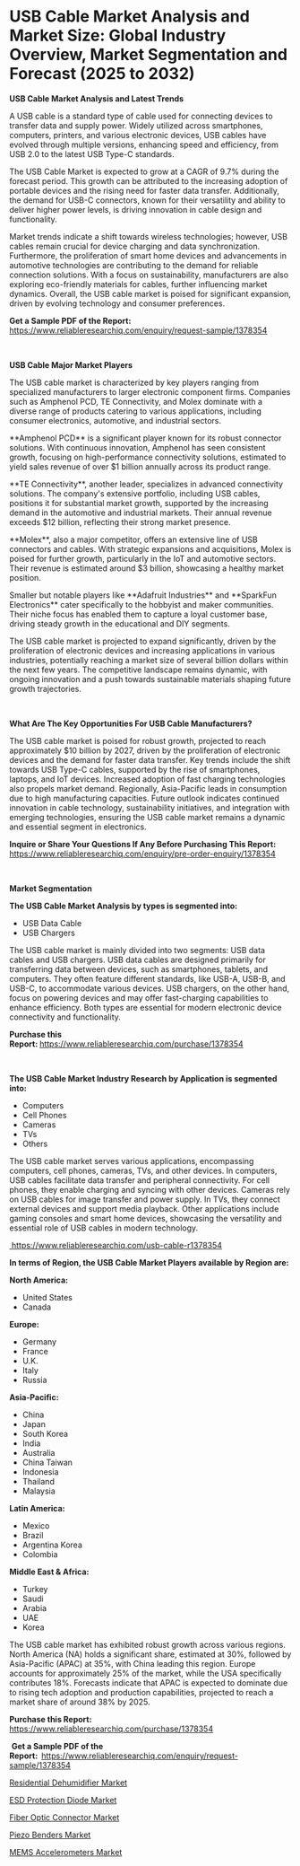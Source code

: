 <p><h1>USB Cable Market Analysis and Market Size: Global Industry Overview, Market Segmentation and Forecast (2025 to 2032)</h1></p><p><strong>USB Cable Market Analysis and Latest Trends</strong></p>
<p><p>A USB cable is a standard type of cable used for connecting devices to transfer data and supply power. Widely utilized across smartphones, computers, printers, and various electronic devices, USB cables have evolved through multiple versions, enhancing speed and efficiency, from USB 2.0 to the latest USB Type-C standards.</p><p>The USB Cable Market is expected to grow at a CAGR of 9.7% during the forecast period. This growth can be attributed to the increasing adoption of portable devices and the rising need for faster data transfer. Additionally, the demand for USB-C connectors, known for their versatility and ability to deliver higher power levels, is driving innovation in cable design and functionality.</p><p>Market trends indicate a shift towards wireless technologies; however, USB cables remain crucial for device charging and data synchronization. Furthermore, the proliferation of smart home devices and advancements in automotive technologies are contributing to the demand for reliable connection solutions. With a focus on sustainability, manufacturers are also exploring eco-friendly materials for cables, further influencing market dynamics. Overall, the USB cable market is poised for significant expansion, driven by evolving technology and consumer preferences.</p></p>
<p><strong>Get a Sample PDF of the Report:&nbsp;</strong> <a href="https://www.reliableresearchiq.com/enquiry/request-sample/1378354?utm_campaign=1082&utm_medium=2&utm_source=Github&utm_content=ia&utm_term=06042025&utm_id=usb-cable">https://www.reliableresearchiq.com/enquiry/request-sample/1378354</a></p>
<p>&nbsp;</p>
<p><strong>USB Cable Major Market Players</strong></p>
<p><p>The USB cable market is characterized by key players ranging from specialized manufacturers to larger electronic component firms. Companies such as Amphenol PCD, TE Connectivity, and Molex dominate with a diverse range of products catering to various applications, including consumer electronics, automotive, and industrial sectors.</p><p>**Amphenol PCD** is a significant player known for its robust connector solutions. With continuous innovation, Amphenol has seen consistent growth, focusing on high-performance connectivity solutions, estimated to yield sales revenue of over $1 billion annually across its product range.</p><p>**TE Connectivity**, another leader, specializes in advanced connectivity solutions. The company's extensive portfolio, including USB cables, positions it for substantial market growth, supported by the increasing demand in the automotive and industrial markets. Their annual revenue exceeds $12 billion, reflecting their strong market presence.</p><p>**Molex**, also a major competitor, offers an extensive line of USB connectors and cables. With strategic expansions and acquisitions, Molex is poised for further growth, particularly in the IoT and automotive sectors. Their revenue is estimated around $3 billion, showcasing a healthy market position.</p><p>Smaller but notable players like **Adafruit Industries** and **SparkFun Electronics** cater specifically to the hobbyist and maker communities. Their niche focus has enabled them to capture a loyal customer base, driving steady growth in the educational and DIY segments.</p><p>The USB cable market is projected to expand significantly, driven by the proliferation of electronic devices and increasing applications in various industries, potentially reaching a market size of several billion dollars within the next few years. The competitive landscape remains dynamic, with ongoing innovation and a push towards sustainable materials shaping future growth trajectories.</p></p>
<p>&nbsp;</p>
<p><strong>What Are The Key Opportunities For USB Cable Manufacturers?</strong></p>
<p><p>The USB cable market is poised for robust growth, projected to reach approximately $10 billion by 2027, driven by the proliferation of electronic devices and the demand for faster data transfer. Key trends include the shift towards USB Type-C cables, supported by the rise of smartphones, laptops, and IoT devices. Increased adoption of fast charging technologies also propels market demand. Regionally, Asia-Pacific leads in consumption due to high manufacturing capacities. Future outlook indicates continued innovation in cable technology, sustainability initiatives, and integration with emerging technologies, ensuring the USB cable market remains a dynamic and essential segment in electronics.</p></p>
<p><strong>Inquire or Share Your Questions If Any Before Purchasing This Report:</strong> <a href="https://www.reliableresearchiq.com/enquiry/pre-order-enquiry/1378354?utm_campaign=1082&utm_medium=2&utm_source=Github&utm_content=ia&utm_term=06042025&utm_id=usb-cable">https://www.reliableresearchiq.com/enquiry/pre-order-enquiry/1378354</a></p>
<p>&nbsp;</p>
<p><strong>Market Segmentation</strong></p>
<p><strong>The USB Cable Market Analysis by types is segmented into:</strong></p>
<p><ul><li>USB Data Cable</li><li>USB Chargers</li></ul></p>
<p><p>The USB cable market is mainly divided into two segments: USB data cables and USB chargers. USB data cables are designed primarily for transferring data between devices, such as smartphones, tablets, and computers. They often feature different standards, like USB-A, USB-B, and USB-C, to accommodate various devices. USB chargers, on the other hand, focus on powering devices and may offer fast-charging capabilities to enhance efficiency. Both types are essential for modern electronic device connectivity and functionality.</p></p>
<p><strong>Purchase this Report:&nbsp;</strong><a href="https://www.reliableresearchiq.com/purchase/1378354?utm_campaign=1082&utm_medium=2&utm_source=Github&utm_content=ia&utm_term=06042025&utm_id=usb-cable">https://www.reliableresearchiq.com/purchase/1378354</a></p>
<p>&nbsp;</p>
<p><strong>The USB Cable Market Industry Research by Application is segmented into:</strong></p>
<p><ul><li>Computers</li><li>Cell Phones</li><li>Cameras</li><li>TVs</li><li>Others</li></ul></p>
<p><p>The USB cable market serves various applications, encompassing computers, cell phones, cameras, TVs, and other devices. In computers, USB cables facilitate data transfer and peripheral connectivity. For cell phones, they enable charging and syncing with other devices. Cameras rely on USB cables for image transfer and power supply. In TVs, they connect external devices and support media playback. Other applications include gaming consoles and smart home devices, showcasing the versatility and essential role of USB cables in modern technology.</p></p>
<p><a href="https://www.reliableresearchiq.com/usb-cable-r1378354?utm_campaign=1082&utm_medium=2&utm_source=Github&utm_content=ia&utm_term=06042025&utm_id=usb-cable">&nbsp;https://www.reliableresearchiq.com/usb-cable-r1378354</a></p>
<p><strong>In terms of Region, the USB Cable Market Players available by Region are:</strong></p>
<p>
    <p> <strong> North America: </strong>
        <ul>
            <li>United States</li>
            <li>Canada</li>
        </ul>
        </p> 
    <p> <strong> Europe: </strong>
        <ul>
            <li>Germany</li>
            <li>France</li>
            <li>U.K.</li>
            <li>Italy</li>
            <li>Russia</li>
        </ul>
        </p> 
    <p> <strong> Asia-Pacific: </strong>
        <ul>
            <li>China</li>
            <li>Japan</li>
            <li>South Korea</li>
            <li>India</li>
            <li>Australia</li>
            <li>China Taiwan</li>
            <li>Indonesia</li>
            <li>Thailand</li>
            <li>Malaysia</li>
        </ul>
        </p> 
    <p> <strong> Latin America: </strong>
        <ul>
            <li>Mexico</li>
            <li>Brazil</li>
            <li>Argentina Korea</li>
            <li>Colombia</li>
        </ul>
        </p> 
    <p> <strong> Middle East & Africa: </strong>
        <ul>
            <li>Turkey</li>
            <li>Saudi</li>
            <li>Arabia</li>
            <li>UAE</li>
            <li>Korea</li>
        </ul>
    </p>
    </p>
<p><p>The USB cable market has exhibited robust growth across various regions. North America (NA) holds a significant share, estimated at 30%, followed by Asia-Pacific (APAC) at 35%, with China leading this region. Europe accounts for approximately 25% of the market, while the USA specifically contributes 18%. Forecasts indicate that APAC is expected to dominate due to rising tech adoption and production capabilities, projected to reach a market share of around 38% by 2025.</p></p>
<p><strong>Purchase this Report: </strong><a href="https://www.reliableresearchiq.com/purchase/1378354?utm_campaign=1082&utm_medium=2&utm_source=Github&utm_content=ia&utm_term=06042025&utm_id=usb-cable">https://www.reliableresearchiq.com/purchase/1378354</a></p>
<p>&nbsp;<strong>Get a Sample PDF of the Report:&nbsp;&nbsp;</strong><a href="https://www.reliableresearchiq.com/enquiry/request-sample/1378354?utm_campaign=1082&utm_medium=2&utm_source=Github&utm_content=ia&utm_term=06042025&utm_id=usb-cable">https://www.reliableresearchiq.com/enquiry/request-sample/1378354</a></p>
<p><strong></strong></p>
<p><p><a href="https://github.com/owaysusing/Market-Research-Report-List-1/blob/main/residential-dehumidifier-market.md?utm_campaign=1082&utm_medium=2&utm_source=Github&utm_content=ia&utm_term=06042025&utm_id=usb-cable">Residential Dehumidifier Market</a></p><p><a href="https://github.com/gambokaiohjr/Market-Research-Report-List-1/blob/main/esd-protection-diode-market.md?utm_campaign=1082&utm_medium=2&utm_source=Github&utm_content=ia&utm_term=06042025&utm_id=usb-cable">ESD Protection Diode Market</a></p><p><a href="https://github.com/monacaquddus/Market-Research-Report-List-1/blob/main/fiber-optic-connector-market.md?utm_campaign=1082&utm_medium=2&utm_source=Github&utm_content=ia&utm_term=06042025&utm_id=usb-cable">Fiber Optic Connector Market</a></p><p><a href="https://github.com/aijazdeitzbq/Market-Research-Report-List-1/blob/main/piezo-benders-market.md?utm_campaign=1082&utm_medium=2&utm_source=Github&utm_content=ia&utm_term=06042025&utm_id=usb-cable">Piezo Benders Market</a></p><p><a href="https://github.com/skoppmerlib9/Market-Research-Report-List-1/blob/main/mems-accelerometers-market.md?utm_campaign=1082&utm_medium=2&utm_source=Github&utm_content=ia&utm_term=06042025&utm_id=usb-cable">MEMS Accelerometers Market</a></p></p>